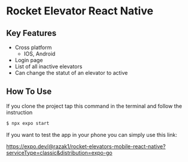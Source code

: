 # Rocket Elevator React Native

## Key Features

* Cross platform
  - IOS, Android
* Login page 
* List of all inactive elevators
* Can change the statut of an elevator to active

## How To Use

If you clone the project tap this command in the terminal and follow the instruction

```bash
$ npx expo start
```

If you want to test the app in your phone you can simply use this link:

https://expo.dev/@razak1/rocket-elevators-mobile-react-native?serviceType=classic&distribution=expo-go